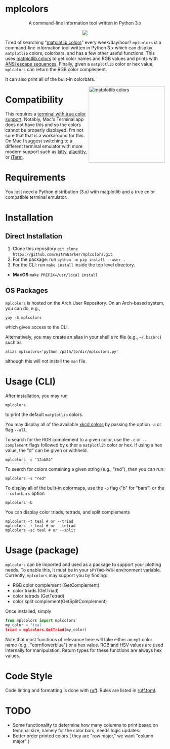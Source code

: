 # mplcolors

<p align="center">A command-line information tool written in Python 3.x</p>

<p align="center">
<a href="./LICENSE.md"><img src="https://img.shields.io/badge/license-GPL-blue.svg"></a>
</p>

Tired of searching "[matplotlib colors](https://duckduckgo.com/?q=matplotlib+colors&atb=v275-4&ia=web)" every week/day/hour?
`mplcolors` is a command-line information tool written in Python 3.x which can display `matplotlib` colors, colorbars, and has a few other useful functions.
This uses [matplotlib.colors](https://matplotlib.org/stable/api/colors_api.html) to get color names and RGB values and prints with [ANSI escape sequences](https://stackoverflow.com/questions/4842424/list-of-ansi-color-escape-sequences). 
Finally, given a `matplotlib` color or hex value, `mplcolors` can return the RGB color complement.

It can also print all of the built-in colorbars.

<img src="https://external-content.duckduckgo.com/iu/?u=https%3A%2F%2Fmatplotlib.org%2F2.1.1%2F_images%2Fsphx_glr_named_colors_001.png&f=1&nofb=1" alt="matplotlib colors" align="right" height="240px">

# Compatibility
This requires a [terminal with true color support](https://gist.github.com/XVilka/8346728).
Notably, Mac's Terminal.app does not have this and so the colors cannot be properly displayed.
I'm not sure that that is a workaround for this. 
On Mac I suggest switching to a different terminal emulator with more modern support such as [kitty](https://sw.kovidgoyal.net/kitty/), [alacritty](https://alacritty.org/), or [iTerm](https://iterm2.com/).

# Requirements
You just need a Python distribution (3.x) with matplotlib and a true color compatible terminal emulator.

# Installation
## Direct Installation
1. Clone this repository `git clone https://github.com/AstroBarker/mplcolors.git`.
2. For the package: run `python -m pip install --user .` 
3. For the CLI: run `make install` inside the top level directory.
  * __MacOS__ `make PREFIX=/usr/local install`

## OS Packages
`mplcolors` is hosted on the Arch User Repository.
On an Arch-based system, you can do, e.g., 
```shell
yay -S mplcolors
```
which gives access to the CLI.

Alternatively, you may create an alias in your shell's rc file (e.g., `~/.bashrc`) such as 
```shell
alias mplcolors='python /path/to/dir/mplcolors.py'
```
although this will not install the `man` file.

# Usage (CLI)

After installation, you may run
```shell
mplcolors
```

to print the default `matplotlib` colors.

You may display all of the available [xkcd colors](https://xkcd.com/color/rgb/) by passing the option `-a` or flag `--all`.

To search for the RGB complement to a given color, use the `-c` or `--complement` flags followed by either a `matplotlib` color or hex.
If using a hex value, the "#" can be given or withheld.

```shell
mplcolors -c "12ab84"
```

To search for colors containing a given string (e.g., "red"), then you can run: 
```shell
mplcolors -s "red"
```

To display all of the built-in colormaps, use the `-b` flag ("b" for "bars") or the `--colorbars` option

```shell
mplcolors -b
```

You can display color triads, tetrads, and split complements
```shell
mplcolors -t teal # or --triad
mplcolors -r teal # or --tetrad
mplcolors -sc teal # or --split
```

# Usage (package)
`mplcolors` can be imported and used as a package to support your plotting needs.
To enable this, it must be in your `$PYTHONPATH` environment variable.
Currently, `mplcolors` may support you by finding:
- RGB color complement (GetComplement)
- color triads (GetTriad)
- color tetrads (GetTetrad)
- color split complement(GetSplitComplement)

Once installed, simply
```python
from mplcolors import mplcolors
my_color = "teal
triad = mplcolors.GetTriad(my_color)
```

Note that most functions of relevance here will take either an `mpl` color name (e.g., "cornflowerblue") or a hex value. 
RGB and  HSV values are used internally for manipulation.
Return types for these functions are always hex values.

# Code Style
Code linting and formatting is done with [ruff](https://docs.astral.sh/ruff/).
Rules are listed in [ruff.toml](ruff.toml).

# TODO
 - Some functionality to determine how many columns to print based on temrinal size, namely for the color bars, needs logic updates.
 - Better order printed colors ( they are "row major," we want "column major" )
